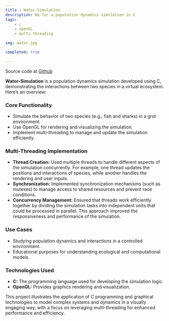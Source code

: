 ```yaml
---
title : Wator-Simulation
description: Wa-Tor a population dynamics simulation in C
tags:
    - c
    - openGL
    - multi-threading

img: wator.jpg

completed: true

---
```


Source code at [Github](https://github.com/Unic-X/Wator-OpenGL)

**Wator-Simulation** is a population dynamics simulation developed using C, demonstrating the interactions between two species in a virtual ecosystem. Here’s an overview:


### Core Functionality
- Simulate the behavior of two species (e.g., fish and sharks) in a grid environment.
- Use OpenGL for rendering and visualizing the simulation.
- Implement multi-threading to manage and update the simulation efficiently.

### Multi-Threading Implementation
- **Thread Creation:** Used multiple threads to handle different aspects of the simulation concurrently. For example, one thread updates the positions and interactions of species, while another handles the rendering and user inputs.
- **Synchronization:** Implemented synchronization mechanisms (such as mutexes) to manage access to shared resources and prevent race conditions.
- **Concurrency Management:** Ensured that threads work efficiently together by dividing the simulation tasks into independent units that could be processed in parallel. This approach improved the responsiveness and performance of the simulation.

### Use Cases
- Studying population dynamics and interactions in a controlled environment.
- Educational purposes for understanding ecological and computational models.


### Technologies Used
- **C:** The programming language used for developing the simulation logic.
- **OpenGL:** Provides graphics rendering and visualization.


This project illustrates the application of C programming and graphical technologies to model complex systems and dynamics in a visually engaging way, with a focus on leveraging multi-threading for enhanced performance and efficiency.